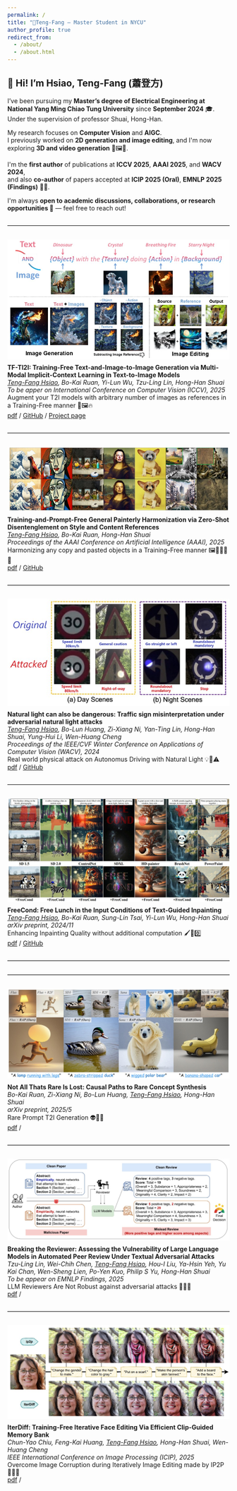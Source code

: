 ```yaml
---
permalink: /
title: "🦘Teng-Fang – Master Student in NYCU"
author_profile: true
redirect_from: 
  - /about/
  - /about.html
---
```


## 👋 Hi! I’m Hsiao, Teng-Fang (蕭登方)

I’ve been pursuing my **Master’s degree of Electrical Engineering at National Yang Ming Chiao Tung University** since **September 2024** 🎓. Under the supervision of professor Shuai, Hong-Han.

My research focuses on **Computer Vision** and **AIGC**.  
I previously worked on **2D generation and image editing**, and I'm now exploring **3D and video generation** 🧠🖼️🎥.

I'm the **first author** of publications at **ICCV 2025**, **AAAI 2025**, and **WACV 2024**,  
and also **co-author** of papers accepted at **ICIP 2025 (Oral)**, **EMNLP 2025 (Findings)** 📄✨.

I'm always **open to academic discussions, collaborations, or research opportunities 🤝** — feel free to reach out!

<hr style="width: 100%; border: none; border-top: 1px solid #ccc; margin: 30px 0;">

<div style="display: flex; flex-wrap: wrap; align-items: flex-start; gap: 10px;">
  <img src="images/tf_ti2i.jpg" alt="teaser" style="width: 100%; max-width: 800px; height: auto;">
  <div style="flex: 1; min-width: 200px;">
    <b style="display: inline-block; max-width: 100%; word-break: break-word;">
    TF-TI2I: Training-Free Text-and-Image-to-Image Generation via Multi-Modal Implicit-Context Learning in Text-to-Image Models
    </b><br>
    <i><u>Teng-Fang Hsiao</u>, Bo-Kai Ruan, Yi-Lun Wu, Tzu-Ling Lin, Hong-Han Shuai</i> <br>
    <i>To be apper on International Conference on Computer Vision (ICCV), 2025</i> <br>
    Augment your T2I models with arbitrary number of images as references in a Training-Free manner 🦖🖼️🔥<br> 
    <a href="https://arxiv.org/abs/2503.15283">pdf</a> /
    <a href="https://github.com/BlueDyee/TF-TI2I">GitHub</a> /
    <a href="https://bluedyee.github.io/TF-TI2I_page/">Project page</a>
  </div>
</div>

<hr style="width: 100%; border: none; border-top: 1px solid #ccc; margin: 30px 0;">

<div style="display: flex; flex-wrap: wrap; align-items: flex-start; gap: 10px;">
  <img src="images/tf_gph.jpg" alt="teaser" style="width: 100%; max-width: 800px; height: auto;">
  <div style="flex: 1; min-width: 200px;">
    <b style="display: inline-block; max-width: 100%; word-break: break-word;">
    Training-and-Prompt-Free General Painterly Harmonization via Zero-Shot Disentenglement on Style and Content References
    </b><br>
    <i><u>Teng-Fang Hsiao</u>, Bo-Kai Ruan, Hong-Han Shuai</i><br>
    <i>Proceedings of the AAAI Conference on Artificial Intelligence (AAAI), 2025</i><br>
    Harmonizing any copy and pasted objects in a Training-Free manner 🖼️👩🏻‍🎨🎨<br> 
    <a href="https://ojs.aaai.org/index.php/AAAI/article/view/32368">pdf</a> /
    <a href="https://github.com/BlueDyee/TF-GPH">GitHub</a>
  </div>
</div>

<hr style="width: 100%; border: none; border-top: 1px solid #ccc; margin: 30px 0;">

<div style="display: flex; flex-wrap: wrap; align-items: flex-start; gap: 10px;">
  <img src="images/light_attack.jpg" alt="teaser" style="width: 100%; max-width: 800px; height: auto;">
  <div style="flex: 1; min-width: 200px;">
    <b style="display: inline-block; max-width: 100%; word-break: break-word;">
    Natural light can also be dangerous: Traffic sign misinterpretation under adversarial natural light attacks
    </b><br>
    <i><u>Teng-Fang Hsiao</u>, Bo-Lun Huang, Zi-Xiang Ni, Yan-Ting Lin, Hong-Han Shuai, Yung-Hui Li, Wen-Huang Cheng</i> <br>
    <i>Proceedings of the IEEE/CVF Winter Conference on Applications of Computer Vision (WACV), 2024</i> <br>
    Real world physical attack on Autonomus Driving with Natural Light 💡🚗⚠️<br> 
    <a href="https://openaccess.thecvf.com/content/WACV2024/html/Hsiao_Natural_Light_Can_Also_Be_Dangerous_Traffic_Sign_Misinterpretation_Under_WACV_2024_paper.html">pdf</a> /
    <a href="https://github.com/BlueDyee/natural-light-attack">GitHub</a>
  </div>
</div>

<hr style="width: 100%; border: none; border-top: 1px solid #ccc; margin: 30px 0;">

<div style="display: flex; flex-wrap: wrap; align-items: flex-start; gap: 10px;">
  <img src="images/freecond.jpg" alt="teaser" style="width: 100%; max-width: 800px; height: auto;">
  <div style="flex: 1; min-width: 200px;">
    <b style="display: inline-block; max-width: 100%; word-break: break-word;">
    FreeCond: Free Lunch in the Input Conditions of Text-Guided Inpainting
    </b><br>
    <i><u>Teng-Fang Hsiao</u>, Bo-Kai Ruan, Sung-Lin Tsai, Yi-Lun Wu, Hong-Han Shuai </i><br>
    <i>arXiv preprint, 2024/11 </i><br>
    Enhancing Inpainting Quality without additional computation 🖌️💪0️⃣<br> 
    <a href="https://arxiv.org/abs/2412.00427">pdf</a> /
    <a href="https://github.com/BlueDyee/natural-light-attack">GitHub</a>
  </div>
</div>

<hr style="width: 100%; border: none; border-top: 1px solid #ccc; margin: 30px 0;">
<hr style="width: 100%; border: none; border-top: 1px solid #ccc; margin: 30px 0;">

<div style="display: flex; flex-wrap: wrap; align-items: flex-start; gap: 10px;">
  <img src="images/rap.jpg" alt="teaser" style="width: 100%; max-width: 800px; height: auto;">
  <div style="flex: 1; min-width: 200px;">
    <b style="display: inline-block; max-width: 100%; word-break: break-word;">
    Not All Thats Rare Is Lost: Causal Paths to Rare Concept Synthesis
    </b><br>
    <i>Bo-Kai Ruan, Zi-Xiang Ni, Bo-Lun Huang, <u>Teng-Fang Hsiao</u>, Hong-Han Shuai </i><br>
    <i>arXiv preprint, 2025/5 </i><br>
    Rare Prompt T2I Generation 👽👾🤖<br> 
    <a href="https://arxiv.org/abs/2505.20808">pdf</a> /
  </div>
</div>

<hr style="width: 100%; border: none; border-top: 1px solid #ccc; margin: 30px 0;">

<div style="display: flex; flex-wrap: wrap; align-items: flex-start; gap: 10px;">
  <img src="images/break_reviewer.jpg" alt="teaser" style="width: 100%; max-width: 800px; height: auto;">
  <div style="flex: 1; min-width: 200px;">
    <b style="display: inline-block; max-width: 100%; word-break: break-word;">
    Breaking the Reviewer: Assessing the Vulnerability of Large Language Models in Automated Peer Review Under Textual Adversarial Attacks
    </b><br>
    <i>Tzu-Ling Lin, Wei-Chih Chen, <u>Teng-Fang Hsiao</u>, Hou-I Liu, Ya-Hsin Yeh, Yu Kai Chan, Wen-Sheng Lien, Po-Yen Kuo, Philip S Yu, Hong-Han Shuai</i><br>
    <i>To be appear on EMNLP Findings, 2025 </i><br>
    LLM Reviewers Are Not Robust against adversarial attacks 📜🤜🤖<br> 
    <a href="https://arxiv.org/abs/2506.11113">pdf</a> /
  </div>
</div>

<hr style="width: 100%; border: none; border-top: 1px solid #ccc; margin: 30px 0;">

<div style="display: flex; flex-wrap: wrap; align-items: flex-start; gap: 10px;">
  <img src="images/iterdiff.jpg" alt="teaser" style="width: 100%; max-width: 800px; height: auto;">
  <div style="flex: 1; min-width: 200px;">
    <b style="display: inline-block; max-width: 100%; word-break: break-word;">
    IterDiff: Training-Free Iterative Face Editing Via Efficient Clip-Guided Memory Bank
    </b><br>
    <i>Chun-Yao Chiu, Feng-Kai Huang, <u>Teng-Fang Hsiao</u>, Hong-Han Shuai, Wen-Huang Cheng</i><br>
    <i>IEEE International Conference on Image Processing (ICIP), 2025 </i><br>
    Overcome Image Corruption during Iteratively Image Editing made by IP2P 🧠🏦🎨<br> 
    <a href="https://ieeexplore.ieee.org/abstract/document/11084536">pdf</a> /
  </div>
</div>
